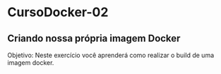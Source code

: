 # CursoDocker-02

## Criando nossa própria imagem Docker

Objetivo: Neste exercício você aprenderá como realizar o build de uma imagem docker.
